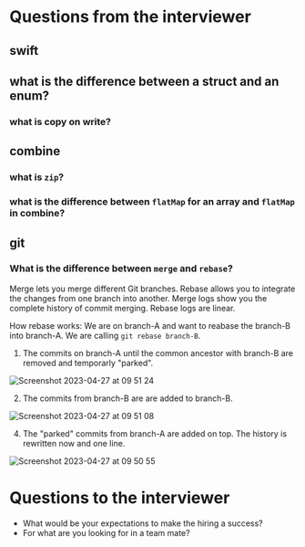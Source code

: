 # Questions from the interviewer 
## swift
## what is the difference between a struct and an enum?

### what is copy on write?


## combine

### what is `zip`?

### what is the difference between `flatMap` for an array and `flatMap` in combine?


## git
### What is the difference between `merge` and `rebase`?
Merge lets you merge different Git branches. Rebase allows you to integrate the changes from one branch into another. Merge logs show you the complete history of commit merging. Rebase logs are linear.

How rebase works:
We are on branch-A and want to reabase the branch-B into branch-A. We are calling `git rebase branch-B`.


1. The commits on branch-A until the common ancestor with branch-B are removed and temporarly "parked".

![Screenshot 2023-04-27 at 09 51 24](https://user-images.githubusercontent.com/34369988/234896435-c19c9962-2192-4aba-a7ed-dbb3e1df5a51.png)
  
2. The commits from branch-B are are added to branch-B.

![Screenshot 2023-04-27 at 09 51 08](https://user-images.githubusercontent.com/34369988/234903311-4f5ada49-0d07-49c1-9047-06f5d7657688.png)

4. The "parked" commits from branch-A are added on top. The history is rewritten now and one line.

![Screenshot 2023-04-27 at 09 50 55](https://user-images.githubusercontent.com/34369988/234903121-fa2edfc3-5d30-4819-8886-fe61a78497ae.png)



# Questions to the interviewer 

- What would be your expectations to make the hiring a success?
- For what are you looking for in a team mate?
